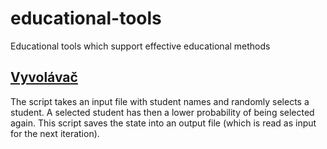 # educational-tools
Educational tools which support effective educational methods

## [Vyvolávač](./vyvolavac)
The script takes an input file with student names and randomly selects a student. 
A selected student has then a lower probability of being selected again.
This script saves the state into an output file (which is read as input for the next iteration).